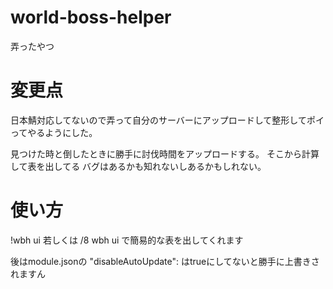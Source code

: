 # world-boss-helper
弄ったやつ

# 変更点

日本鯖対応してないので弄って自分のサーバーにアップロードして整形してポイってやるようにした。

見つけた時と倒したときに勝手に討伐時間をアップロードする。
そこから計算して表を出してる
バグはあるかも知れないしあるかもしれない。

# 使い方

!wbh ui 若しくは /8 wbh ui
で簡易的な表を出してくれます

後はmodule.jsonの
  "disableAutoUpdate": はtrueにしてないと勝手に上書きされますん
